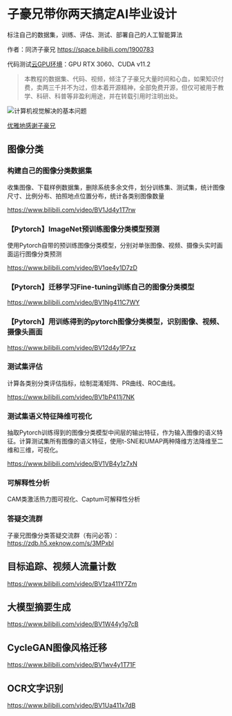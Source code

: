 # 子豪兄带你两天搞定AI毕业设计

标注自己的数据集，训练、评估、测试、部署自己的人工智能算法

作者：同济子豪兄 https://space.bilibili.com/1900783

代码测试[云GPU环境](https://featurize.cn?s=d7ce99f842414bfcaea5662a97581bd1)：GPU RTX 3060、CUDA v11.2

> 本教程的数据集、代码、视频，倾注了子豪兄大量时间和心血，如果知识付费，卖两三千并不为过，但本着开源精神，全部免费开源，但仅可被用于教学、科研、科普等非盈利用途，并在转载引用时注明出处。

![计算机视觉解决的基本问题](https://zihao-download.obs.cn-east-3.myhuaweicloud.com/img_bed/20220803/cv_fund.png)

[优雅地感谢子豪兄](https://github.com/TommyZihao/zihao_commercial)

## 图像分类

### 构建自己的图像分类数据集

收集图像、下载样例数据集，删除系统多余文件，划分训练集、测试集，统计图像尺寸、比例分布、拍照地点位置分布，统计各类别图像数量

https://www.bilibili.com/video/BV1Jd4y1T7rw

### 【Pytorch】ImageNet预训练图像分类模型预测

使用Pytorch自带的预训练图像分类模型，分别对单张图像、视频、摄像头实时画面运行图像分类预测

https://www.bilibili.com/video/BV1qe4y1D7zD

### 【Pytorch】迁移学习Fine-tuning训练自己的图像分类模型

https://www.bilibili.com/video/BV1Ng411C7WY

### 【Pytorch】用训练得到的pytorch图像分类模型，识别图像、视频、摄像头画面

https://www.bilibili.com/video/BV12d4y1P7xz

### 测试集评估

计算各类别分类评估指标，绘制混淆矩阵、PR曲线、ROC曲线。

https://www.bilibili.com/video/BV1bP411j7NK

### 测试集语义特征降维可视化

抽取Pytorch训练得到的图像分类模型中间层的输出特征，作为输入图像的语义特征。计算测试集所有图像的语义特征，使用t-SNE和UMAP两种降维方法降维至二维和三维，可视化。

https://www.bilibili.com/video/BV1VB4y1z7xN

### 可解释性分析

CAM类激活热力图可视化、Captum可解释性分析

### 答疑交流群

子豪兄图像分类答疑交流群（有问必答）：https://zdb.h5.xeknow.com/s/3MPxbI

## 目标追踪、视频人流量计数

https://www.bilibili.com/video/BV1za411Y7Zm

## 大模型摘要生成

https://www.bilibili.com/video/BV1W44y1g7cB

## CycleGAN图像风格迁移

https://www.bilibili.com/video/BV1wv4y1T71F

## OCR文字识别

https://www.bilibili.com/video/BV1Ua411x7dB


